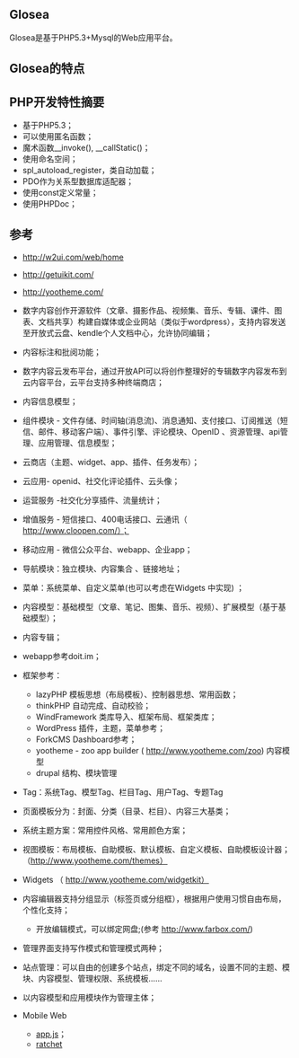 Glosea
-----

Glosea是基于PHP5.3+Mysql的Web应用平台。


## Glosea的特点

## PHP开发特性摘要

- 基于PHP5.3；
- 可以使用匿名函数；
- 魔术函数_\_invoke(), _\_callStatic()；
- 使用命名空间；
- spl_autoload_register，类自动加载；
- PDO作为关系型数据库适配器；
- 使用const定义常量；
- 使用PHPDoc；

## 参考
- http://w2ui.com/web/home
- http://getuikit.com/
- http://yootheme.com/
- 数字内容创作开源软件（文章、摄影作品、视频集、音乐、专辑、课件、图表、文档共享）构建自媒体或企业网站（类似于wordpress），支持内容发送至开放式云盘、kendle个人文档中心，允许协同编辑；
- 内容标注和批阅功能；
- 数字内容云发布平台，通过开放API可以将创作整理好的专辑数字内容发布到云内容平台，云平台支持多种终端商店；
- 内容信息模型；
- 组件模块 - 文件存储、时间轴(消息流)、消息通知、支付接口、订阅推送（短信、邮件、移动客户端）、事件引擎、评论模块、OpenID 、资源管理、api管理、应用管理、信息模型；
- 云商店（主题、widget、app、插件、任务发布）；
- 云应用- openid、社交化评论插件、云头像；
- 运营服务 -社交化分享插件、流量统计；
- 增值服务 - 短信接口、400电话接口、云通讯（ http://www.cloopen.com/）；
- 移动应用 - 微信公众平台、webapp、企业app；
- 导航模块：独立模块、内容集合 、链接地址；
- 菜单：系统菜单、自定义菜单(也可以考虑在Widgets 中实现) ；
- 内容模型：基础模型（文章、笔记、图集、音乐、视频）、扩展模型（基于基础模型）；
- 内容专辑；
- webapp参考doit.im；
- 框架参考：
  - lazyPHP 模板思想（布局模板）、控制器思想、常用函数；
  - thinkPHP 自动完成、自动校验；
  - WindFramework 类库导入、框架布局、框架类库；
  - WordPress 插件，主题，菜单参考；
  - ForkCMS Dashboard参考；
  - yootheme - zoo app builder ( http://www.yootheme.com/zoo) 内容模型
  - drupal 结构、模块管理
- Tag：系统Tag、模型Tag、栏目Tag、用户Tag、专题Tag
- 页面模板分为：封面、分类（目录、栏目）、内容三大基类；
- 系统主题方案：常用控件风格、常用颜色方案；
- 视图模板：布局模板、自助模板、默认模板、自定义模板、自助模板设计器；（http://www.yootheme.com/themes）
- Widgets （ http://www.yootheme.com/widgetkit）
- 内容编辑器支持分组显示（标签页或分组框），根据用户使用习惯自由布局，个性化支持；
  - 开放编辑模式，可以绑定网盘;(参考 http://www.farbox.com/)

- 管理界面支持写作模式和管理模式两种；
- 站点管理：可以自由的创建多个站点，绑定不同的域名，设置不同的主题、模块、内容模型、管理权限、系统模板……
- 以内容模型和应用模块作为管理主体；
- Mobile Web
  - [app.js](http://code.kik.com/app/2/index.html)；
  - [ratchet](http://goratchet.com/)
